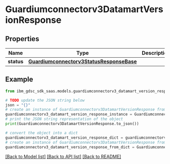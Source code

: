 # Guardiumconnectorv3DatamartVersionResponse


## Properties

Name | Type | Description | Notes
------------ | ------------- | ------------- | -------------
**status** | [**Guardiumconnectorv3StatusResponseBase**](Guardiumconnectorv3StatusResponseBase.md) |  | [optional] 

## Example

```python
from ibm_gdsc_sdk_saas.models.guardiumconnectorv3_datamart_version_response import Guardiumconnectorv3DatamartVersionResponse

# TODO update the JSON string below
json = "{}"
# create an instance of Guardiumconnectorv3DatamartVersionResponse from a JSON string
guardiumconnectorv3_datamart_version_response_instance = Guardiumconnectorv3DatamartVersionResponse.from_json(json)
# print the JSON string representation of the object
print(Guardiumconnectorv3DatamartVersionResponse.to_json())

# convert the object into a dict
guardiumconnectorv3_datamart_version_response_dict = guardiumconnectorv3_datamart_version_response_instance.to_dict()
# create an instance of Guardiumconnectorv3DatamartVersionResponse from a dict
guardiumconnectorv3_datamart_version_response_from_dict = Guardiumconnectorv3DatamartVersionResponse.from_dict(guardiumconnectorv3_datamart_version_response_dict)
```
[[Back to Model list]](../README.md#documentation-for-models) [[Back to API list]](../README.md#documentation-for-api-endpoints) [[Back to README]](../README.md)


